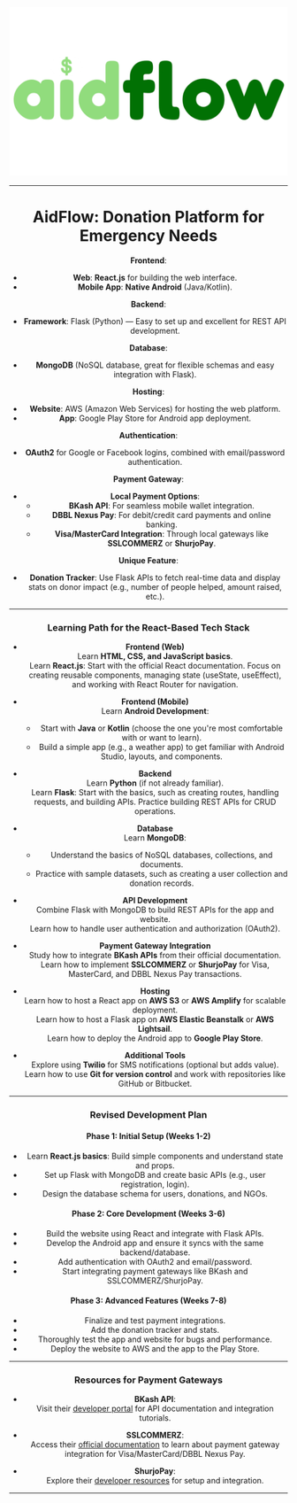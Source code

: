 ![Repo banner](./assets/aidflow%20logo.png)

---

<div align="center">

# AidFlow: Donation Platform for Emergency Needs

**Frontend**:  
- **Web**: **React.js** for building the web interface.  
- **Mobile App**: **Native Android** (Java/Kotlin).  

**Backend**:  
- **Framework**: Flask (Python) — Easy to set up and excellent for REST API development.  

**Database**:  
- **MongoDB** (NoSQL database, great for flexible schemas and easy integration with Flask).  

**Hosting**:  
- **Website**: AWS (Amazon Web Services) for hosting the web platform.  
- **App**: Google Play Store for Android app deployment.  

**Authentication**:  
- **OAuth2** for Google or Facebook logins, combined with email/password authentication.  

**Payment Gateway**:  
- **Local Payment Options**:  
  - **BKash API**: For seamless mobile wallet integration.  
  - **DBBL Nexus Pay**: For debit/credit card payments and online banking.  
  - **Visa/MasterCard Integration**: Through local gateways like **SSLCOMMERZ** or **ShurjoPay**.  

**Unique Feature**:  
- **Donation Tracker**: Use Flask APIs to fetch real-time data and display stats on donor impact (e.g., number of people helped, amount raised, etc.).  

---

### **Learning Path for the React-Based Tech Stack**

- **Frontend (Web)**  
   Learn **HTML, CSS, and JavaScript basics**.  
   Learn **React.js**: Start with the official React documentation. Focus on creating reusable components, managing state (useState, useEffect), and working with React Router for navigation.  

- **Frontend (Mobile)**  
   Learn **Android Development**:
     - Start with **Java** or **Kotlin** (choose the one you're most comfortable with or want to learn).  
     - Build a simple app (e.g., a weather app) to get familiar with Android Studio, layouts, and components.  

- **Backend**  
   Learn **Python** (if not already familiar).  
   Learn **Flask**: Start with the basics, such as creating routes, handling requests, and building APIs. Practice building REST APIs for CRUD operations.  

- **Database**  
   Learn **MongoDB**:
     - Understand the basics of NoSQL databases, collections, and documents.  
     - Practice with sample datasets, such as creating a user collection and donation records.  

- **API Development**  
   Combine Flask with MongoDB to build REST APIs for the app and website.  
   Learn how to handle user authentication and authorization (OAuth2).  

- **Payment Gateway Integration**  
   Study how to integrate **BKash APIs** from their official documentation.  
   Learn how to implement **SSLCOMMERZ** or **ShurjoPay** for Visa, MasterCard, and DBBL Nexus Pay transactions.  

- **Hosting**  
   Learn how to host a React app on **AWS S3** or **AWS Amplify** for scalable deployment.  
   Learn how to host a Flask app on **AWS Elastic Beanstalk** or **AWS Lightsail**.  
   Learn how to deploy the Android app to **Google Play Store**.  

- **Additional Tools**  
   Explore using **Twilio** for SMS notifications (optional but adds value).  
   Learn how to use **Git for version control** and work with repositories like GitHub or Bitbucket.  

---

### **Revised Development Plan**

#### **Phase 1: Initial Setup (Weeks 1-2)**  
- Learn **React.js basics**: Build simple components and understand state and props.  
- Set up Flask with MongoDB and create basic APIs (e.g., user registration, login).  
- Design the database schema for users, donations, and NGOs.  

#### **Phase 2: Core Development (Weeks 3-6)**  
- Build the website using React and integrate with Flask APIs.  
- Develop the Android app and ensure it syncs with the same backend/database.  
- Add authentication with OAuth2 and email/password.  
- Start integrating payment gateways like BKash and SSLCOMMERZ/ShurjoPay.  

#### **Phase 3: Advanced Features (Weeks 7-8)**  
- Finalize and test payment integrations.  
- Add the donation tracker and stats.  
- Thoroughly test the app and website for bugs and performance.  
- Deploy the website to AWS and the app to the Play Store.  

---

### **Resources for Payment Gateways**
- **BKash API**:  
   Visit their [developer portal](https://developer.bkash.com/) for API documentation and integration tutorials.  
- **SSLCOMMERZ**:  
   Access their [official documentation](https://developer.sslcommerz.com/) to learn about payment gateway integration for Visa/MasterCard/DBBL Nexus Pay.  

- **ShurjoPay**:  
   Explore their [developer resources](https://shurjopay.com.bd/) for setup and integration.  

---